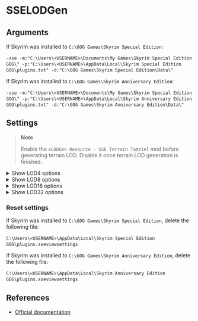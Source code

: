 # SSELODGen

## Arguments

If Skyrim was installed to `C:\GOG Games\Skyrim Special Edition`:

```plaintext
-sse -m:"C:\Users\<USERNAME>\Documents\My Games\Skyrim Special Edition GOG\" -p:"C:\Users\<USERNAME>\AppData\Local\Skyrim Special Edition GOG\plugins.txt" -d:"C:\GOG Games\Skyrim Special Edition\Data\"
```

If Skyrim was installed to `C:\GOG Games\Skyrim Anniversary Edition`:

```plaintext
-sse -m:"C:\Users\<USERNAME>\Documents\My Games\Skyrim Special Edition GOG\" -p:"C:\Users\<USERNAME>\AppData\Local\Skyrim Anniversary Edition GOG\plugins.txt" -d:"C:\GOG Games\Skyrim Anniversary Edition\Data\"
```

## Settings

> **Note**
>
> Enable the `xLODGen Resource - SSE Terrain Tamriel` mod before generating terrain LOD.
> Disable it once terrain LOD generation is finished.

<details><summary>Show LOD4 options</summary>

![SSELODGen LOD4 options](../img/sselodgen-lod4.png)

</details>

<details><summary>Show LOD8 options</summary>

![SSELODGen LOD8 options](../img/sselodgen-lod8.png)

</details>

<details><summary>Show LOD16 options</summary>

![SSELODGen LOD16 options](../img/sselodgen-lod16.png)

</details>

<details><summary>Show LOD32 options</summary>

![SSELODGen LOD32 options](../img/sselodgen-lod32.png)

</details>

### Reset settings

If Skyrim was installed to `C:\GOG Games\Skyrim Special Edition`, delete the following file:

```plaintext
C:\Users\<USERNAME>\AppData\Local\Skyrim Special Edition GOG\plugins.sseviewsettings
```

If Skyrim was installed to `C:\GOG Games\Skyrim Anniversary Edition`, delete the following file:

```plaintext
C:\Users\<USERNAME>\AppData\Local\Skyrim Anniversary Edition GOG\plugins.sseviewsettings
```

## References

- [Official documentation](https://dyndolod.info/Help/xLODGen)
